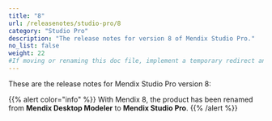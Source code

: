 ```yaml
---
title: "8"
url: /releasenotes/studio-pro/8
category: "Studio Pro"
description: "The release notes for version 8 of Mendix Studio Pro."
no_list: false
weight: 22
#If moving or renaming this doc file, implement a temporary redirect and let the respective team know they should update the URL in the product. See Mapping to Products for more details.
---
```


These are the release notes for Mendix Studio Pro version 8:

{{% alert color="info" %}}
With Mendix 8, the product has been renamed from **Mendix Desktop Modeler** to **Mendix Studio Pro**.
{{% /alert %}}